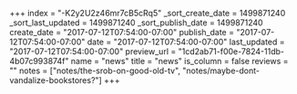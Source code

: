 +++
index = "-K2y2U2z46mr7cB5cRq5"
_sort_create_date = 1499871240
_sort_last_updated = 1499871240
_sort_publish_date = 1499871240
create_date = "2017-07-12T07:54:00-07:00"
publish_date = "2017-07-12T07:54:00-07:00"
date = "2017-07-12T07:54:00-07:00"
last_updated = "2017-07-12T07:54:00-07:00"
preview_url = "1cd2ab71-f00e-7824-11db-4b07c993874f"
name = "news"
title = "news"
is_column = false
reviews = ""
notes = ["notes/the-srob-on-good-old-tv", "notes/maybe-dont-vandalize-bookstores?"]
+++

